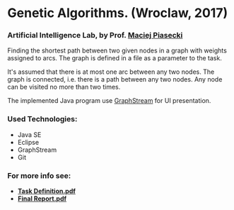 # Genetic Algorithms. (Wroclaw, 2017)

### Artificial Intelligence Lab, by Prof. [Maciej Piasecki](https://www.linkedin.com/in/maciej-piasecki-020b657/)

Finding the shortest path between two given nodes in a graph with weights assigned to arcs. The graph is defined in a file as a parameter to the task.

It's assumed that there is at most one arc between any two nodes. The graph is connected, i.e. there is a path between any two nodes. Any node can be visited no more than two times.

The implemented Java program use [GraphStream](https://graphstream-project.org/) for UI presentation.

### Used Technologies:

+ Java SE
+ Eclipse
+ GraphStream
+ Git

### For more info see:

+ [**Task Definition.pdf**](https://github.com/misrraimsp/travellingSalesman/blob/master/Task%20Definition.pdf)
+ [**Final Report.pdf**](https://github.com/misrraimsp/travellingSalesman/blob/master/Final%20Report.pdf)
